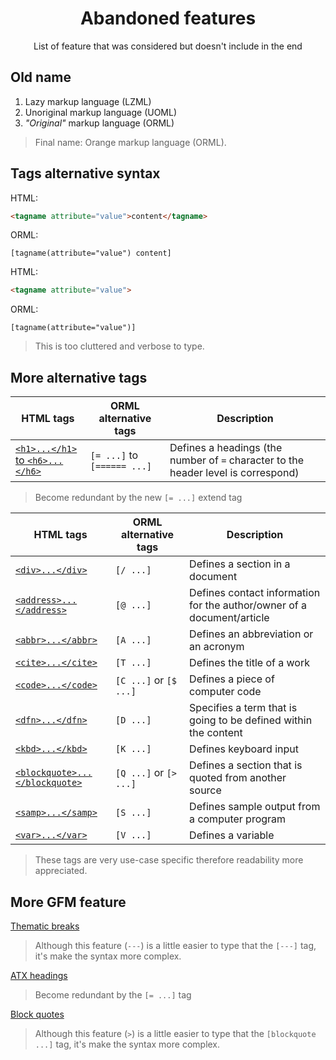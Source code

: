 <h1 align="center">Abandoned features</h1>
<p align="center">List of feature that was considered but doesn't include in the end</p>

## Old name

1. Lazy markup language (LZML)
2. Unoriginal markup language (UOML)
3. _"Original"_ markup language (ORML)

> Final name: Orange markup language (ORML).

## Tags alternative syntax

HTML:

```html
<tagname attribute="value">content</tagname>
```

ORML:

```orml
[tagname(attribute="value") content]
```

HTML:

```html
<tagname attribute="value">
```

ORML:

```orml
[tagname(attribute="value")]
```

> This is too cluttered and verbose to type.

## More alternative tags

| HTML tags                                                                     | ORML alternative tags       | Description                                                                        |
| ----------------------------------------------------------------------------- | --------------------------- | ---------------------------------------------------------------------------------- |
| [`<h1>...</h1>` to `<h6>...</h6>`](https://www.w3schools.com/tags/tag_hn.asp) | `[= ...]` to `[====== ...]` | Defines a headings (the number of `=` character to the header level is correspond) |

> Become redundant by the new `[= ...]` extend tag

| HTML tags                                                                           | ORML alternative tags  | Description                                                            |
| ----------------------------------------------------------------------------------- | ---------------------- | ---------------------------------------------------------------------- |
| [`<div>...</div>`](https://www.w3schools.com/tags/tag_div.asp)                      | `[/ ...]`              | Defines a section in a document                                        |
| [`<address>...</address>`](https://www.w3schools.com/tags/tag_address.asp)          | `[@ ...]`              | Defines contact information for the author/owner of a document/article |
| [`<abbr>...</abbr>`](https://www.w3schools.com/tags/tag_abbr.asp)                   | `[A ...]`              | Defines an abbreviation or an acronym                                  |
| [`<cite>...</cite>`](https://www.w3schools.com/tags/tag_cite.asp)                   | `[T ...]`              | Defines the title of a work                                            |
| [`<code>...</code>`](https://www.w3schools.com/tags/tag_code.asp)                   | `[C ...]` or `[$ ...]` | Defines a piece of computer code                                       |
| [`<dfn>...</dfn>`](https://www.w3schools.com/tags/tag_dfn.asp)                      | `[D ...]`              | Specifies a term that is going to be defined within the content        |
| [`<kbd>...</kbd>`](https://www.w3schools.com/tags/tag_kbd.asp)                      | `[K ...]`              | Defines keyboard input                                                 |
| [`<blockquote>...</blockquote>`](https://www.w3schools.com/tags/tag_blockquote.asp) | `[Q ...]` or `[> ...]` | Defines a section that is quoted from another source                   |
| [`<samp>...</samp>`](https://www.w3schools.com/tags/tag_samp.asp)                   | `[S ...]`              | Defines sample output from a computer program                          |
| [`<var>...</var>`](https://www.w3schools.com/tags/tag_var.asp)                      | `[V ...]`              | Defines a variable                                                     |

> These tags are very use-case specific therefore readability more appreciated.

## More GFM feature

[Thematic breaks](https://github.github.com/gfm/#thematic-breaks)

> Although this feature (`---`) is a little easier to type that the `[---]` tag, it's make the syntax more complex.

[ATX headings](https://github.github.com/gfm/#atx-headings)

> Become redundant by the `[= ...]` tag

[Block quotes](https://github.github.com/gfm/#block-quotes)

> Although this feature (`>`) is a little easier to type that the `[blockquote ...]` tag, it's make the syntax more complex.
